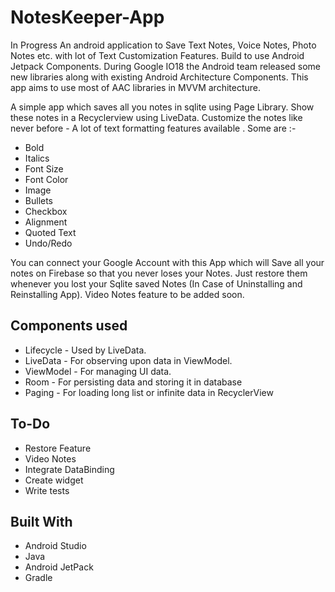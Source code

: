 # NotesKeeper-App
In Progress
An android application to Save Text Notes, Voice Notes, Photo Notes etc. with lot of Text Customization Features. Build to use Android Jetpack Components. During Google IO18 the Android team released some new libraries along with existing Android Architecture Components. This app aims to use most of AAC libraries in MVVM architecture.

A simple app which saves all you notes in sqlite using Page Library. Show these notes in a Recyclerview using LiveData. Customize the notes like never before - A lot of text formatting features available . Some are :-
- Bold
- Italics
- Font Size
- Font Color
- Image
- Bullets
- Checkbox
- Alignment
- Quoted Text
- Undo/Redo

You can connect your Google Account with this App which will Save all your notes on Firebase so that you never loses your Notes.
Just restore them whenever you lost your Sqlite saved Notes (In Case of Uninstalling and Reinstalling App). Video Notes feature to be added soon.

## Components used
- Lifecycle - Used by LiveData.
- LiveData - For observing upon data in ViewModel.
- ViewModel - For managing UI data.
- Room - For persisting data and storing it in database
- Paging - For loading long list or infinite data in RecyclerView

## To-Do
- Restore Feature
- Video Notes
- Integrate DataBinding
- Create widget
- Write tests

## Built With
- Android Studio
- Java
- Android JetPack
- Gradle


